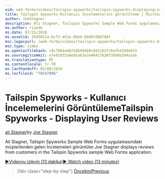 ```yaml
---
uid: web-forms/videos/tailspin-spyworks/tailspin-spyworks-displaying-user-reviews
title: Tailspin Spyworks-Kullanıcı Incelemelerini görüntüleme | Microsoft Docs
author: JoeStagner
description: Ali Stagner, Tailspin Spyworks Sample Web Forms uygulamasındaki müşterilerden gelen İncelemeleri görüntüler.
ms.author: riande
ms.date: 07/21/2010
ms.assetid: 55d5652a-bcf3-451e-89e4-8b907d88708f
msc.legacyurl: /web-forms/videos/tailspin-spyworks/tailspin-spyworks-displaying-user-reviews
msc.type: video
ms.openlocfilehash: c8c7864a6825db99db9c942102fc6afb41b0e655
ms.sourcegitcommit: e7e91932a6e91a63e2e46417626f39d6b244a3ab
ms.translationtype: MT
ms.contentlocale: tr-TR
ms.lasthandoff: 03/06/2020
ms.locfileid: "78547896"
---
```

# <a name="tailspin-spyworks---displaying-user-reviews"></a><span data-ttu-id="892df-103">Tailspin Spyworks - Kullanıcı İncelemelerini Görüntüleme</span><span class="sxs-lookup"><span data-stu-id="892df-103">Tailspin Spyworks - Displaying User Reviews</span></span>

<span data-ttu-id="892df-104">[ali Stagner](https://github.com/JoeStagner)</span><span class="sxs-lookup"><span data-stu-id="892df-104">by [Joe Stagner](https://github.com/JoeStagner)</span></span>

<span data-ttu-id="892df-105">Ali Stagner, Tailspin Spyworks Sample Web Forms uygulamasındaki müşterilerden gelen İncelemeleri görüntüler.</span><span class="sxs-lookup"><span data-stu-id="892df-105">Joe Stagner displays reviews from customers in the Tailspin Spyworks sample Web Forms application.</span></span>

[<span data-ttu-id="892df-106">&#9654;Videoyu izleyin (13 dakika)</span><span class="sxs-lookup"><span data-stu-id="892df-106">&#9654; Watch video (13 minutes)</span></span>](https://channel9.msdn.com/Blogs/ASP-NET-Site-Videos/tailspin-spyworks-displaying-user-reviews)

> [!div class="step-by-step"]
> [<span data-ttu-id="892df-107">Öncekini</span><span class="sxs-lookup"><span data-stu-id="892df-107">Previous</span></span>](tailspin-spyworks-adding-user-product-reviews.md)
